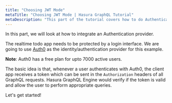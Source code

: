 ```yaml
---
title: "Choosing JWT Mode"
metaTitle: "Choosing JWT Mode | Hasura GraphQL Tutorial"
metaDescription: "This part of the tutorial covers how to do Authentication in Hasura GraphQL Engine by integrating with an Authentication provider like Auth0"
---
```


In this part, we will look at how to integrate an Authentication provider.

The realtime todo app needs to be protected by a login interface. We are going to use [Auth0](https://auth0.com) as the identity/authentication provider for this example.

**Note**: Auth0 has a free plan for upto 7000 active users.

The basic idea is that, whenever a user authenticates with Auth0, the client app receives a token which can be sent in the `Authorization` headers of all GraphQL requests. Hasura GraphQL Engine would verify if the token is valid and allow the user to perform appropriate queries.

Let's get started!